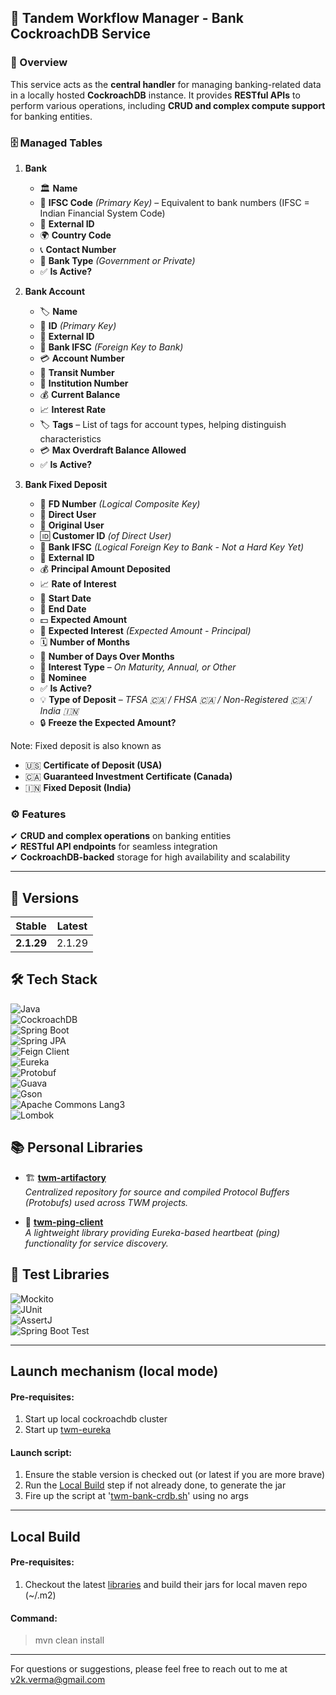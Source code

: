 ## 🏦 Tandem Workflow Manager - Bank CockroachDB Service

### 📌 Overview

This service acts as the **central handler** for managing banking-related data in a locally hosted **CockroachDB**
instance. It provides **RESTful APIs** to perform various operations, including **CRUD and complex compute support** for
banking entities.

### 🗄️ Managed Tables

1. **Bank**
   - 🏛 **Name**
   - 🔢 **IFSC Code** *(Primary Key)* – Equivalent to bank numbers (IFSC = Indian Financial System Code)
   - 🔗 **External ID**
   - 🌍 **Country Code**
   - 📞 **Contact Number**
   - 🏦 **Bank Type** *(Government or Private)*
   - ✅ **Is Active?**


2. **Bank Account**
   - 🏷️ **Name**
   - 🔢 **ID** *(Primary Key)*
   - 🔗 **External ID**
   - 🔑 **Bank IFSC** *(Foreign Key to Bank)*
   - 💳 **Account Number**
   - 🔢 **Transit Number**
   - 🏢 **Institution Number**
   - 💰 **Current Balance**
   - 📈 **Interest Rate**
   - 🏷️ **Tags** – List of tags for account types, helping distinguish characteristics
   - 💳 **Max Overdraft Balance Allowed**
   - ✅ **Is Active?**


3. **Bank Fixed Deposit**

   - 🔢 **FD Number** *(Logical Composite Key)*
   - 👤 **Direct User**
   - 👥 **Original User**
   - 🆔 **Customer ID** *(of Direct User)*
   - 🔑 **Bank IFSC** *(Logical Foreign Key to Bank - Not a Hard Key Yet)*
   - 🔗 **External ID**
   - 💰 **Principal Amount Deposited**
   - 📈 **Rate of Interest**
   - 📅 **Start Date**
   - 📅 **End Date**
   - 💵 **Expected Amount**
   - 💸 **Expected Interest** *(Expected Amount - Principal)*
   - 🗓️ **Number of Months**
   - 📅 **Number of Days Over Months**
   - 🧐 **Interest Type** – *On Maturity, Annual, or Other*
   - 👤 **Nominee**
   - ✅ **Is Active?**
   - 💡 **Type of Deposit** – *TFSA 🇨🇦 / FHSA 🇨🇦 / Non-Registered 🇨🇦 / India 🇮🇳*
   - 🔒 **Freeze the Expected Amount?**

Note: Fixed deposit is also known as

- 🇺🇸 **Certificate of Deposit (USA)**
- 🇨🇦 **Guaranteed Investment Certificate (Canada)**
- 🇮🇳 **Fixed Deposit (India)**

### ⚙️ Features

✔ **CRUD and complex operations** on banking entities  
✔ **RESTful API endpoints** for seamless integration  
✔ **CockroachDB-backed** storage for high availability and scalability

---

## 🚀 Versions

| Stable     | Latest |
|------------|--------|
| **2.1.29** | 2.1.29 |

## 🛠️ Tech Stack

![Java](https://img.shields.io/badge/Java-17-blue?style=for-the-badge&logo=openjdk)  
![CockroachDB](https://img.shields.io/badge/Database-CockroachDB-green?style=for-the-badge)  
![Spring Boot](https://img.shields.io/badge/Spring%20Boot-3-brightgreen?style=for-the-badge&logo=spring)  
![Spring JPA](https://img.shields.io/badge/Spring%20JPA-Enabled-orange?style=for-the-badge)  
![Feign Client](https://img.shields.io/badge/Feign%20Client-REST-red?style=for-the-badge)  
![Eureka](https://img.shields.io/badge/Eureka%20Client-Service%20Discovery-blueviolet?style=for-the-badge)  
![Protobuf](https://img.shields.io/badge/Protobuf-Protocol%20Buffers-red?style=for-the-badge)  
![Guava](https://img.shields.io/badge/Guava-Google%20Library-yellow?style=for-the-badge)  
![Gson](https://img.shields.io/badge/Gson-JSON%20Parsing-lightgrey?style=for-the-badge)  
![Apache Commons Lang3](https://img.shields.io/badge/Apache%20Commons%20Lang3-Utilities-orange?style=for-the-badge)  
![Lombok](https://img.shields.io/badge/Lombok-Reduces%20Boilerplate-red?style=for-the-badge)

## 📚 Personal Libraries

- 🏗️ **[twm-artifactory](https://github.com/crackCodeLogn/twm-artifactory/)**  
  *Centralized repository for source and compiled Protocol Buffers (Protobufs) used across TWM projects.*

- 🔗 **[twm-ping-client](https://github.com/crackCodeLogn/twm-ping-client/)**  
  *A lightweight library providing Eureka-based heartbeat (ping) functionality for service discovery.*

## 🧪 Test Libraries

![Mockito](https://img.shields.io/badge/Mockito-Mocking-blue?style=for-the-badge&logo=java)  
![JUnit](https://img.shields.io/badge/JUnit-Testing-red?style=for-the-badge&logo=java)  
![AssertJ](https://img.shields.io/badge/AssertJ-Fluent%20Assertions-orange?style=for-the-badge)  
![Spring Boot Test](https://img.shields.io/badge/Spring%20Boot%20Test-Integration-brightgreen?style=for-the-badge&logo=spring)


---

## Launch mechanism (local mode)

#### Pre-requisites:

1. Start up local cockroachdb cluster
2. Start up [twm-eureka](https://github.com/crackCodeLogn/twm-eureka-service)

#### Launch script:

1. Ensure the stable version is checked out (or latest if you are more brave)
2. Run the [Local Build](#local-build) step if not already done, to generate the jar
3. Fire up the script at '[twm-bank-crdb.sh](bin/twm-bank-crdb.sh)' using no args

---

## Local Build

#### Pre-requisites:

1. Checkout the latest [libraries](#-personal-libraries) and build their jars for local maven repo (~/.m2)

#### Command:

> mvn clean install

---
For questions or suggestions, please feel free to reach out to me at [v2k.verma@gmail.com](mailto:v2k.verma@gmail.com)
